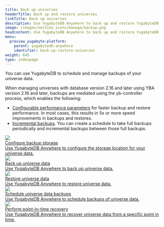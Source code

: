 ```yaml
---
title: Back up universes
headerTitle: Back up and restore universes
linkTitle: Back up universes
description: Use YugabyteDB Anywhere to back up and restore YugabyteDB universe data.
image: /images/section_icons/manage/backup.png
headcontent: Use YugabyteDB Anywhere to back up and restore YugabyteDB universes and data.
menu:
  preview_yugabyte-platform:
    parent: yugabytedb-anywhere
    identifier: back-up-restore-universes
weight: 645
type: indexpage
---
```


You can use YugabyteDB to schedule and manage backups of your universe data.

When managing universes with database version 2.16 and later using YBA version 2.16 and later, backups are mediated using the yb-controller process, which enables the following:

- [Configurable performance parameters](back-up-universe-data/ysql/#configure-throttle-parameters) for faster backup and restore performance. In most cases, this results in 5x or more speed improvements in backups and restores.
- [Incremental backups](back-up-universe-data/ysql/#create-incremental-backups). You can create a schedule to take full backups periodically and incremental backups between those full backups.

<div class="row">

  <div class="col-12 col-md-6 col-lg-12 col-xl-6">
    <a class="section-link icon-offset" href="configure-backup-storage/">
      <div class="head">
        <img class="icon" src="/images/section_icons/manage/backup.png" aria-hidden="true" />
        <div class="title">Configure backup storage</div>
      </div>
      <div class="body">
        Use YugabyteDB Anywhere to configure the storage location for your universe data.
      </div>
    </a>
  </div>

  <div class="col-12 col-md-6 col-lg-12 col-xl-6">
    <a class="section-link icon-offset" href="back-up-universe-data/ysql/">
      <div class="head">
        <img class="icon" src="/images/section_icons/manage/backup.png" aria-hidden="true" />
        <div class="title">Back up universe data</div>
      </div>
      <div class="body">
        Use YugabyteDB Anywhere to back up universe data.
      </div>
    </a>
  </div>

  <div class="col-12 col-md-6 col-lg-12 col-xl-6">
    <a class="section-link icon-offset" href="restore-universe-data/ysql/">
      <div class="head">
        <img class="icon" src="/images/section_icons/manage/backup.png" aria-hidden="true" />
        <div class="title">Restore universe data</div>
      </div>
      <div class="body">
        Use YugabyteDB Anywhere to restore universe data.
      </div>
    </a>
  </div>

  <div class="col-12 col-md-6 col-lg-12 col-xl-6">
    <a class="section-link icon-offset" href="schedule-data-backups/ysql/">
      <div class="head">
        <img class="icon" src="/images/section_icons/explore/high_performance.png" aria-hidden="true" />
        <div class="title">Schedule universe data backups</div>
      </div>
      <div class="body">
        Use YugabyteDB Anywhere to schedule backups of universe data.
      </div>
    </a>
  </div>

  <div class="col-12 col-md-6 col-lg-12 col-xl-6">
    <a class="section-link icon-offset" href="pitr/">
      <div class="head">
        <img class="icon" src="/images/section_icons/explore/high_performance.png" aria-hidden="true" />
        <div class="title">Perform point-in-time recovery</div>
      </div>
      <div class="body">
        Use YugabyteDB Anywhere to recover universe data from a specific point in time.
      </div>
    </a>
  </div>



</div>
